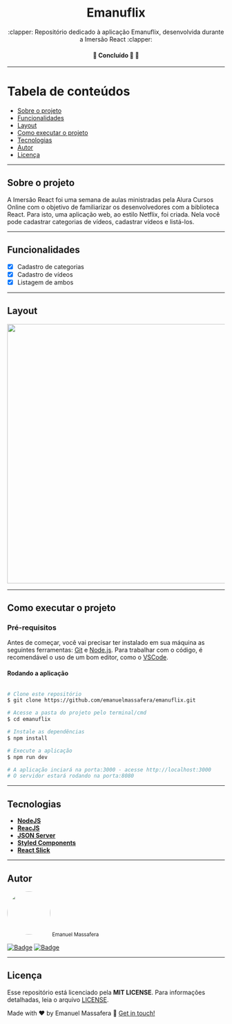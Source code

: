 <h1 align="center">Emanuflix</h1>

<p align="center">:clapper: Repositório dedicado à aplicação Emanuflix, desenvolvida durante a Imersão React :clapper:</p>

<h4 align="center">🚧   Concluído 🚀 🚧</h4>

---

Tabela de conteúdos
=================
<!--ts-->
   * [Sobre o projeto](#-sobre-o-projeto)
   * [Funcionalidades](#-funcionalidades)
   * [Layout](#-layout)
   * [Como executar o projeto](#-como-executar-o-projeto)
   * [Tecnologias](#-tecnologias)
   * [Autor](#-autor)
   * [Licença](#-licenca)
<!--te-->

---

## Sobre o projeto <a name="-sobre-o-projeto" style="text-decoration:none"></a>

A Imersão React foi uma semana de aulas ministradas pela Alura Cursos Online com o objetivo de familiarizar os desenvolvedores com a biblioteca React. Para isto, uma aplicação web, ao estilo Netflix, foi criada. Nela você pode cadastrar categorias de vídeos, cadastrar vídeos e listá-los.

---

## Funcionalidades <a name="-funcionalidades" style="text-decoration:none"></a>

- [x] Cadastro de categorias
- [x] Cadastro de vídeos
- [x] Listagem de ambos

---

## Layout <a name="-layout" style="text-decoration:none"></a>

<img alt="" src="./public/React App.gif" width="600px"/>

---

## Como executar o projeto <a name="-como-executar-o-projeto" style="text-decoration:none"></a>

### Pré-requisitos

Antes de começar, você vai precisar ter instalado em sua máquina as seguintes ferramentas:
[Git](https://git-scm.com) e [Node.js](https://nodejs.org/en/). Para trabalhar com o código, é recomendável o uso de um bom editor, como o [VSCode](https://code.visualstudio.com/).

#### Rodando a aplicação

```bash

# Clone este repositório
$ git clone https://github.com/emanuelmassafera/emanuflix.git

# Acesse a pasta do projeto pelo terminal/cmd
$ cd emanuflix

# Instale as dependências
$ npm install

# Execute a aplicação
$ npm run dev

# A aplicação inciará na porta:3000 - acesse http://localhost:3000
# O servidor estará rodando na porta:8080

```
---

## Tecnologias <a name="-tecnologias" style="text-decoration:none"></a>

- **[NodeJS](https://nodejs.org/en/)**
- **[ReacJS](https://reactjs.org/)**
- **[JSON Server](https://github.com/typicode/json-server)**
- **[Styled Components](https://styled-components.com/)**
- **[React Slick](https://react-slick.neostack.com/)**

---

## Autor <a name="-autor" style="text-decoration:none"></a>

<img style="border-radius: 50%;" src="https://avatars1.githubusercontent.com/u/65625500?s=460&u=eb9e300de61698fc8531949a451ce2f0e9da46f9&v=4" width="100px;" alt=""/>
<sub>Emanuel Massafera</sub>

<b></b>

[![Badge](https://img.shields.io/static/v1?label=&message=Emanuel&color=blue&style=flat-square&logo=Linkedin&logoColor=white&link=https://www.linkedin.com/in/emanuelmassafera/)](https://www.linkedin.com/in/emanuelmassafera/) [![Badge](https://img.shields.io/static/v1?label=&message=emanuel301@live.com&color=0078D4&style=flat-square&logo=Microsoft-Outlook&logoColor=white&link=mailto:emanuel301@live.com)](mailto:emanuel301@live.com)

---

## Licença <a name="-licenca" style="text-decoration:none"></a>

Esse repositório está licenciado pela **MIT LICENSE**. Para informações detalhadas, leia o arquivo [LICENSE](https://github.com/emanuelmassafera/imersao-react/blob/master/LICENSE). 

Made with ♥ by Emanuel Massafera :wave: [Get in touch!](https://www.linkedin.com/in/emanuelmassafera/)
